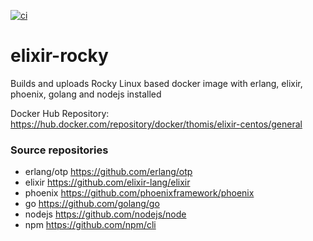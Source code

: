 [![ci](https://github.com/thomis/elixir-centos/actions/workflows/ci.yml/badge.svg)](https://github.com/thomis/elixir-centos/actions/workflows/ci.yml)

# elixir-rocky
Builds and uploads Rocky Linux based docker image with erlang, elixir, phoenix, golang and nodejs installed

Docker Hub Repository: https://hub.docker.com/repository/docker/thomis/elixir-centos/general

### Source repositories
- erlang/otp https://github.com/erlang/otp
- elixir https://github.com/elixir-lang/elixir
- phoenix https://github.com/phoenixframework/phoenix
- go https://github.com/golang/go
- nodejs https://github.com/nodejs/node
- npm https://github.com/npm/cli

